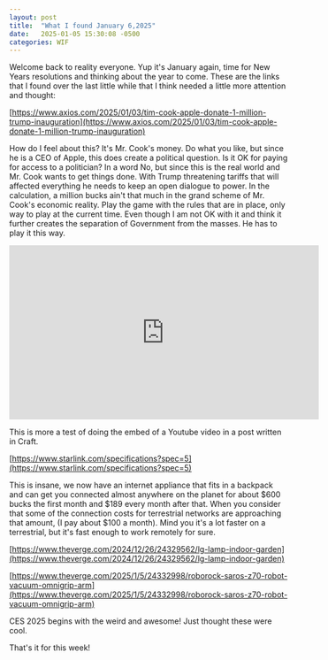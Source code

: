 ```yaml
---
layout: post
title:  "What I found January 6,2025"
date:   2025-01-05 15:30:08 -0500
categories: WIF
---
```

Welcome back to reality everyone.  Yup it's January again, time for New Years resolutions and thinking about the year to come.  These are the links that I found over the last little while that I think needed a little more attention and thought:

[https://www.axios.com/2025/01/03/tim-cook-apple-donate-1-million-trump-inauguration](https://www.axios.com/2025/01/03/tim-cook-apple-donate-1-million-trump-inauguration)

How do I feel about this?  It's Mr. Cook's money.  Do what you like, but since he is a CEO of Apple, this does create a political question.  Is it OK for paying for access to a politician?  In a word No, but since this is the real world and Mr. Cook wants to get things done.  With Trump threatening tariffs that will affected everything he needs to keep an open dialogue to power.  In the calculation, a million bucks ain't that much in the grand scheme of Mr. Cook's economic reality.  Play the game with the rules that are in place, only way to play at the current time.  Even though I am not OK with it and think it further creates the separation of Government from the masses.  He has to play it this way.

<iframe width="560" height="315" src="https://www.youtube.com/embed/P-Ibq-9wulQ?si=xGOGsBcOTNhvzdXw" title="YouTube video player" frameborder="0" allow="accelerometer; autoplay; clipboard-write; encrypted-media; gyroscope; picture-in-picture; web-share" referrerpolicy="strict-origin-when-cross-origin" allowfullscreen></iframe>

This is more a test of doing the embed of a Youtube video in a post written in Craft. 

[https://www.starlink.com/specifications?spec=5](https://www.starlink.com/specifications?spec=5)

This is insane, we now have an internet appliance that fits in a backpack and can get you connected almost anywhere on the planet for about $600 bucks the first month and $189 every month after that.  When you consider that some of the connection costs for terrestrial networks are approaching that amount, (I pay about $100 a month). Mind you it's a lot faster on a terrestrial, but it's fast enough to work remotely for sure. 

[https://www.theverge.com/2024/12/26/24329562/lg-lamp-indoor-garden](https://www.theverge.com/2024/12/26/24329562/lg-lamp-indoor-garden)

[https://www.theverge.com/2025/1/5/24332998/roborock-saros-z70-robot-vacuum-omnigrip-arm](https://www.theverge.com/2025/1/5/24332998/roborock-saros-z70-robot-vacuum-omnigrip-arm)

CES 2025 begins with the weird and awesome! Just thought these were cool.

That's it for this week!
